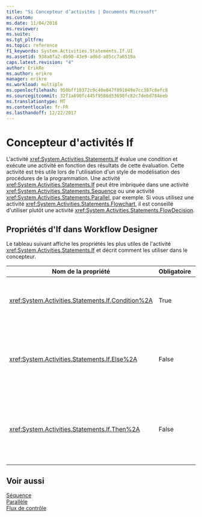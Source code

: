 ```yaml
---
title: "Si Concepteur d’activités | Documents Microsoft"
ms.custom: 
ms.date: 11/04/2016
ms.reviewer: 
ms.suite: 
ms.tgt_pltfrm: 
ms.topic: reference
f1_keywords: System.Activities.Statements.If.UI
ms.assetid: 930a8fa2-db98-43e9-ad6d-a85cc7a6519a
caps.latest.revision: "4"
author: ErikRe
ms.author: erikre
manager: erikre
ms.workload: multiple
ms.openlocfilehash: 950bff10372c9c40e047f891049e7cc387c8efc8
ms.sourcegitcommit: 32f1a690fc445f9586d53698fc82c7debd784eeb
ms.translationtype: MT
ms.contentlocale: fr-FR
ms.lasthandoff: 12/22/2017
---
```

# <a name="if-activity-designer"></a>Concepteur d'activités If
L'activité <xref:System.Activities.Statements.If> évalue une condition et exécute une activité en fonction des résultats de cette évaluation. Cette activité est très utile lors de l'utilisation d'un style de modélisation des procédures de la programmation. Une activité <xref:System.Activities.Statements.If> peut être imbriquée dans une activité <xref:System.Activities.Statements.Sequence> ou une activité <xref:System.Activities.Statements.Parallel>, par exemple. Si vous utilisez une activité <xref:System.Activities.Statements.Flowchart>, il est conseillé d'utiliser plutôt une activité <xref:System.Activities.Statements.FlowDecision>.  
  
## <a name="if-properties-in-the-workflow-designer"></a>Propriétés d'If dans Workflow Designer  
 Le tableau suivant affiche les propriétés les plus utiles de l'activité <xref:System.Activities.Statements.If> et décrit comment les utiliser dans le concepteur.  
  
|Nom de la propriété|Obligatoire|Utilisation|  
|-------------------|--------------|-----------|  
|<xref:System.Activities.Statements.If.Condition%2A>|True|Condition qui détermine l'activité enfant à exécuter. Pour définir le <xref:System.Activities.Statements.If.Condition%2A>, tapez un [!INCLUDE[vbprvb](../code-quality/includes/vbprvb_md.md)] expression dans le **Condition** zone sur le **si** activité concepteur ou dans la grille des propriétés.|  
|<xref:System.Activities.Statements.If.Else%2A>|False|L’activité à exécuter si la <xref:System.Activities.Statements.If.Condition%2A> est **false**. Pour ajouter une activité qui est exécutée par le <xref:System.Activities.Statements.If.Else%2A> créer une branche, déposez une activité de la **boîte à outils** dans le **Else** zone sur le **si** Concepteur d’activités avec le texte d’indication » Déposer l’activité ici ».|  
|<xref:System.Activities.Statements.If.Then%2A>|False|L’activité à exécuter si la <xref:System.Activities.Statements.If.Condition%2A> est **true**. Pour ajouter une activité qui est exécutée par le <xref:System.Activities.Statements.If.Then%2A> créer une branche, déposez une activité de la **boîte à outils** dans le **puis** zone sur le **si** Concepteur d’activités avec le texte d’indication » Déposer l’activité ici ».|  
  
## <a name="see-also"></a>Voir aussi  
 [Séquence](../workflow-designer/sequence-activity-designer.md)   
 [Parallèle](../workflow-designer/parallel-activity-designer.md)   
 [Flux de contrôle](../workflow-designer/control-flow-activity-designers.md)